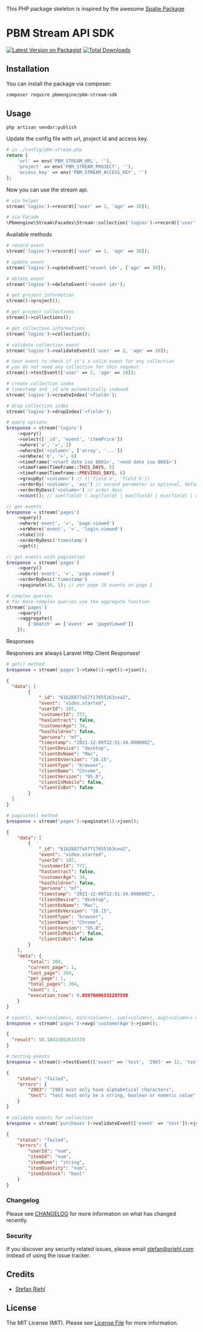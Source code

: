 This PHP package skeleton is inspired by the awesome [Spatie Package](https://github.com/spatie/skeleton-php) 

# PBM Stream API SDK

[![Latest Version on Packagist](https://img.shields.io/packagist/v/gemzio/pbm-stream-sdk.svg?style=flat-square)](https://packagist.org/packages/pbmengine/pbm-stream-sdk)
[![Total Downloads](https://img.shields.io/packagist/dt/gemzio/pbm-stream-sdk.svg?style=flat-square)](https://packagist.org/packages/pbmengine/pbm-stream-sdk)

## Installation

You can install the package via composer:

```bash
composer require pbmengine/pbm-stream-sdk
```

## Usage

````shell
php artisan vendor:publish
````

Update the config file with url, project id and access key.

```php
# in ./config/pbm-stream.php
return [
    'url' => env('PBM_STREAM_URL', ''),
    'project' => env('PBM_STREAM_PROJECT', ''),
    'access_key' => env('PBM_STREAM_ACCESS_KEY', '')
];
```

Now you can use the stream api.

```php
# via helper
stream('logins')->record(['user' => 1, 'age' => 30]);

# via Facade
\Pbmengine\Stream\Facades\Stream::collection('logins')->record(['user' => 1, 'age' => 30]);
```

Available methods
```php
# record event
stream('logins')->record(['user' => 1, 'age' => 30]);

# update event
stream('logins')->updateEvent('<event id>', ['age' => 30]);

# delete event
stream('logins')->deleteEvent('<event id>');

# get project information
stream()->project();

# get project collections
stream()->collections();

# get collection informations
stream('logins')->collection();

# validate collection event
stream('logins')->validateEvent(['user' => 2, 'age' => 10]);

# test event to check if it's a valid event for any collection
# you do not need any collection for this request
stream()->testEvent(['user' => 2, 'age' => 10]);

# create collection index
# timestamp and _id are automatically indexed
stream('logins')->createIndex('<field>');

# drop collection index
stream('logins')->dropIndex('<field>');

# query options
$response = stream('logins')
    ->query()
    ->select(['_id', 'event', 'itemPrice'])
    ->where('a', '=', 2)
    ->whereIn('<column>', ['array', '...']) 
    ->orWhere('b', '>', 6)
    ->timeFrame('<start date iso 8601>', '<end date iso 8601>')
    ->timeFrame(TimeFrame::THIS_DAYS, 5)
    ->timeFrame(TimeFrame::PREVIOUS_DAYS, 6)
    ->groupBy('<column>') // (['field a', 'field b'])
    ->orderBy('<column>', 'asc') // second parameter is optional, default is asc 
    ->orderByDesc('<column>') // order desc
    ->count(); // sum(field) | avg(field) | max(field) | min(field) | countUnique(field) | selectUnique(field)

// get events
$response = stream('pages')
    ->query()
    ->where('event', '=', 'page.viewed')
    ->orWhere('event', '=', 'login.viewed')
    ->take(10)
    ->orderByDesc('timestamp')
    ->get();

// get events with pagination
$response = stream('pages')
    ->query()
    ->where('event', '=', 'page.viewed')
    ->orderByDesc('timestamp')
    ->paginate(10, 1); // per page 10 events on page 1

# complex queries
# for more complex queries use the aggregate function
stream('pages')
    ->query()
    ->aggregate([
        ['$match' => ['event' => 'pageViewed']]
    ]);

```

Responses

Responses are always Laravel Http Client Responses!

```php
# get() method
$response = stream('pages')->take(1)->get()->json();
```
```json
{
  "data": [
        {
            "_id": "61b28877a57f17655163cea2",
            "event": "video.started",
            "userId": 107,
            "customerId": 772,
            "hasContract": false,
            "customerAge": 34,
            "hasChildren": false,
            "persona": "mf",
            "timestamp": "2021-12-09T22:51:34.000000Z",
            "clientDevice": "desktop",
            "clientOsName": "Mac",
            "clientOsVersion": "10.15",
            "clientType": "browser",
            "clientName": "Chrome",
            "clientVersion": "95.0",
            "clientIsMobile": false,
            "clientIsBot": false
        }
  ]
}
```

```php
# paginate() method
$response = stream('pages')->paginate(1)->json();
```

```json
{
    "data": [
        {
            "_id": "61b28877a57f17655163cea2",
            "event": "video.started",
            "userId": 107,
            "customerId": 772,
            "hasContract": false,
            "customerAge": 34,
            "hasChildren": false,
            "persona": "mf",
            "timestamp": "2021-12-09T22:51:34.000000Z",
            "clientDevice": "desktop",
            "clientOsName": "Mac",
            "clientOsVersion": "10.15",
            "clientType": "browser",
            "clientName": "Chrome",
            "clientVersion": "95.0",
            "clientIsMobile": false,
            "clientIsBot": false
        }
    ],
    "meta": {
        "total": 304,
        "current_page": 1,
        "last_page": 304,
        "per_page": 1,
        "total_pages": 304,
        "count": 1,
        "execution_time": 0.05970406532287598
    }
}
```

```php
# count(), max(<column>), min(<column>), sum(<column>), avg(<column>) method
$response = stream('pages')->avg('customerAge')->json();
```

```json
{
  "result": 50.18421052631579
}
```

```php
# testing events 
$response = stream()->testEvent(['event' => 'test', '2983' => 12, 'test' => null])->json();
```

```json
{
    "status": "failed",
    "errors": {
        "2983": "2983 must only have alphabetical characters",
        "test": "test must only be a string, boolean or numeric value"
    }
}
```

```php
# validate events for collection 
$response = stream('purchases')->validateEvent(['event' => 'test'])->json();
```

```json
{
    "status": "failed",
    "errors": {
        "userId": "num",
        "itemId": "num",
        "itemName": "string",
        "itemQuantity": "num",
        "itemInStock": "bool"
    }
}
```

### Changelog

Please see [CHANGELOG](CHANGELOG.md) for more information on what has changed recently.

### Security

If you discover any security related issues, please email stefan@sriehl.com instead of using the issue tracker.

## Credits

- [Stefan Riehl](https://github.com/stefanriehl)

## License

The MIT License (MIT). Please see [License File](LICENSE.md) for more information.
